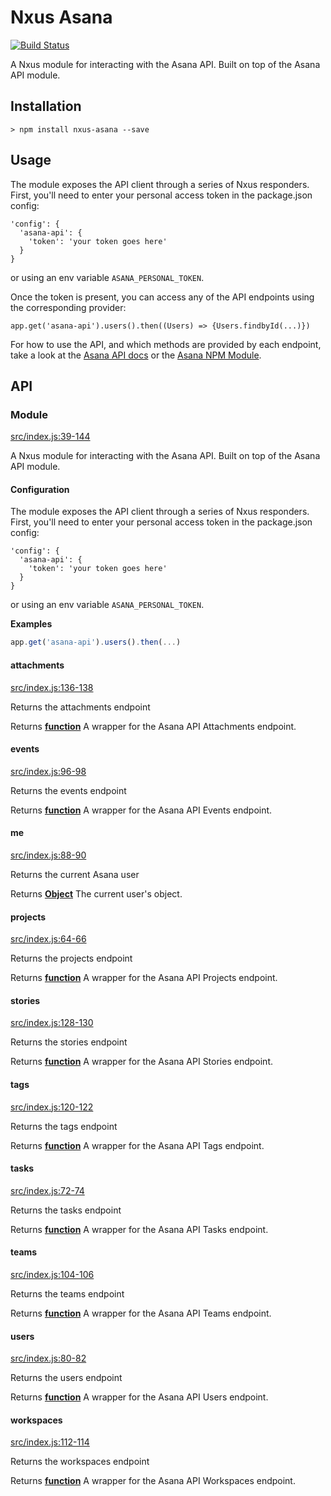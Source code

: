 # Nxus Asana

[![Build Status](https://travis-ci.org/seabourne/nxus-asana.svg?branch=master)](https://travis-ci.org/seabourne/nxus-asana)

A Nxus module for interacting with the Asana API. Built on top of the Asana API module.

## Installation

    > npm install nxus-asana --save

## Usage

The module exposes the API client through a series of Nxus responders.  First, you'll need to enter your personal access token in the package.json config:

    'config': {
      'asana-api': {
        'token': 'your token goes here'
      }
    }

or using an env variable `ASANA_PERSONAL_TOKEN`.

Once the token is present, you can access any of the API endpoints using the corresponding provider:

    app.get('asana-api').users().then((Users) => {Users.findbyId(...)})

For how to use the API, and which methods are provided by each endpoint, take a look at the [Asana API docs](https://asana.com/developers/api-reference/attachments) or the [Asana NPM Module](https://www.npmjs.com/package/asana).

## API

### Module

[src/index.js:39-144](https://github.com/seabourne/nxus-asana/blob/670c13c5d2782ed88e32e2d018f43915c03a6f23/src/index.js#L39-L144 "Source code on GitHub")

A Nxus module for interacting with the Asana API. Built on top of the Asana API module.

#### Configuration

The module exposes the API client through a series of Nxus responders.  First, you'll need to enter your personal access token in the package.json config:

    'config': {
      'asana-api': {
        'token': 'your token goes here'
      }
    }

or using an env variable `ASANA_PERSONAL_TOKEN`.

**Examples**

```javascript
app.get('asana-api').users().then(...)
```

#### attachments

[src/index.js:136-138](https://github.com/seabourne/nxus-asana/blob/670c13c5d2782ed88e32e2d018f43915c03a6f23/src/index.js#L136-L138 "Source code on GitHub")

Returns the attachments endpoint

Returns **[function](https://developer.mozilla.org/en-US/docs/Web/JavaScript/Reference/Statements/function)** A wrapper for the Asana API Attachments endpoint.

#### events

[src/index.js:96-98](https://github.com/seabourne/nxus-asana/blob/670c13c5d2782ed88e32e2d018f43915c03a6f23/src/index.js#L96-L98 "Source code on GitHub")

Returns the events endpoint

Returns **[function](https://developer.mozilla.org/en-US/docs/Web/JavaScript/Reference/Statements/function)** A wrapper for the Asana API Events endpoint.

#### me

[src/index.js:88-90](https://github.com/seabourne/nxus-asana/blob/670c13c5d2782ed88e32e2d018f43915c03a6f23/src/index.js#L88-L90 "Source code on GitHub")

Returns the current Asana user

Returns **[Object](https://developer.mozilla.org/en-US/docs/Web/JavaScript/Reference/Global_Objects/Object)** The current user's object.

#### projects

[src/index.js:64-66](https://github.com/seabourne/nxus-asana/blob/670c13c5d2782ed88e32e2d018f43915c03a6f23/src/index.js#L64-L66 "Source code on GitHub")

Returns the projects endpoint

Returns **[function](https://developer.mozilla.org/en-US/docs/Web/JavaScript/Reference/Statements/function)** A wrapper for the Asana API Projects endpoint.

#### stories

[src/index.js:128-130](https://github.com/seabourne/nxus-asana/blob/670c13c5d2782ed88e32e2d018f43915c03a6f23/src/index.js#L128-L130 "Source code on GitHub")

Returns the stories endpoint

Returns **[function](https://developer.mozilla.org/en-US/docs/Web/JavaScript/Reference/Statements/function)** A wrapper for the Asana API Stories endpoint.

#### tags

[src/index.js:120-122](https://github.com/seabourne/nxus-asana/blob/670c13c5d2782ed88e32e2d018f43915c03a6f23/src/index.js#L120-L122 "Source code on GitHub")

Returns the tags endpoint

Returns **[function](https://developer.mozilla.org/en-US/docs/Web/JavaScript/Reference/Statements/function)** A wrapper for the Asana API Tags endpoint.

#### tasks

[src/index.js:72-74](https://github.com/seabourne/nxus-asana/blob/670c13c5d2782ed88e32e2d018f43915c03a6f23/src/index.js#L72-L74 "Source code on GitHub")

Returns the tasks endpoint

Returns **[function](https://developer.mozilla.org/en-US/docs/Web/JavaScript/Reference/Statements/function)** A wrapper for the Asana API Tasks endpoint.

#### teams

[src/index.js:104-106](https://github.com/seabourne/nxus-asana/blob/670c13c5d2782ed88e32e2d018f43915c03a6f23/src/index.js#L104-L106 "Source code on GitHub")

Returns the teams endpoint

Returns **[function](https://developer.mozilla.org/en-US/docs/Web/JavaScript/Reference/Statements/function)** A wrapper for the Asana API Teams endpoint.

#### users

[src/index.js:80-82](https://github.com/seabourne/nxus-asana/blob/670c13c5d2782ed88e32e2d018f43915c03a6f23/src/index.js#L80-L82 "Source code on GitHub")

Returns the users endpoint

Returns **[function](https://developer.mozilla.org/en-US/docs/Web/JavaScript/Reference/Statements/function)** A wrapper for the Asana API Users endpoint.

#### workspaces

[src/index.js:112-114](https://github.com/seabourne/nxus-asana/blob/670c13c5d2782ed88e32e2d018f43915c03a6f23/src/index.js#L112-L114 "Source code on GitHub")

Returns the workspaces endpoint

Returns **[function](https://developer.mozilla.org/en-US/docs/Web/JavaScript/Reference/Statements/function)** A wrapper for the Asana API Workspaces endpoint.
